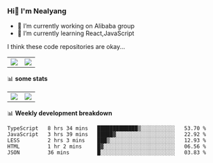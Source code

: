 ### Hi👋 I'm Nealyang

- 🔭 I’m currently working on Alibaba group
- 🌱 I’m currently learning React,JavaScript


I think these code repositories are okay...

<table>
  <tbody>
    <tr>
      <td>
        <a href="https://github.com/Nealyang/React-Express-Blog-Demo">
          <img align="center" src="https://github-readme-stats.vercel.app/api/pin/?username=Nealyang&repo=React-Express-Blog-Demo&theme=chartreuse-dark" />
        </a>
      </td>
       <td>
        <a href="https://github.com/Nealyang/PersonalBlog">
          <img align="center" src="https://github-readme-stats.vercel.app/api/pin/?username=Nealyang&repo=PersonalBlog&theme=chartreuse-dark" />
        </a>
      </td>
    </tr>
  </tbody>
</table>

📊 **some stats**


<table>
  <tbody>
    <tr>
      <td>
          <img align="center" src="https://github-readme-stats.vercel.app/api?username=Nealyang&theme=chartreuse-dark&show_icons=true" />
      </td>
       <td>
          <img align="center" src="https://github-readme-stats.vercel.app/api/top-langs/?username=Nealyang&theme=chartreuse-dark" />
      </td>
    </tr>
  </tbody>
</table>

📊 **Weekly development breakdown**

<!--START_SECTION:waka-->
```text
TypeScript   8 hrs 34 mins   █████████████▒░░░░░░░░░░░   53.70 % 
JavaScript   3 hrs 39 mins   █████▓░░░░░░░░░░░░░░░░░░░   22.92 % 
LESS         2 hrs 3 mins    ███▒░░░░░░░░░░░░░░░░░░░░░   12.93 % 
HTML         1 hr 2 mins     █▓░░░░░░░░░░░░░░░░░░░░░░░   06.56 % 
JSON         36 mins         █░░░░░░░░░░░░░░░░░░░░░░░░   03.83 % 
```
<!--END_SECTION:waka-->
